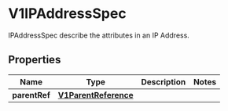 

# V1IPAddressSpec

IPAddressSpec describe the attributes in an IP Address.
## Properties

Name | Type | Description | Notes
------------ | ------------- | ------------- | -------------
**parentRef** | [**V1ParentReference**](V1ParentReference.md) |  | 



